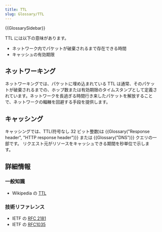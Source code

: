 ```yaml
---
title: TTL
slug: Glossary/TTL
---
```


{{GlossarySidebar}}

TTL には以下の意味があります。

- ネットワーク内でパケットが破棄されるまで存在できる時間
- キャッシュの有効期限

## ネットワーキング

ネットワーキングでは、パケットに埋め込まれている TTL は通常、そのパケットが破棄されるまでの、ホップ数または有効期限のタイムスタンプとして定義されています。ネットワークを長過ぎる時間行き来したパケットを解放することで、ネットワークの輻輳を回避する手段を提供します。

## キャッシング

キャッシングでは、TTL(符号なし 32 ビット整数)は {{Glossary("Response header", "HTTP response header")}} または {{Glossary("DNS")}} クエリの一部です。
リクエスト元がリソースをキャッシュできる期間を秒単位で示します。

## 詳細情報

### 一般知識

- Wikipedia の [TTL](https://en.wikipedia.org/wiki/Time_to_live)

### 技術リファレンス

- IETF の [RFC 2181](https://tools.ietf.org/html/rfc2181#section-8)
- IETF の [RFC1035](https://tools.ietf.org/html/rfc1035)
